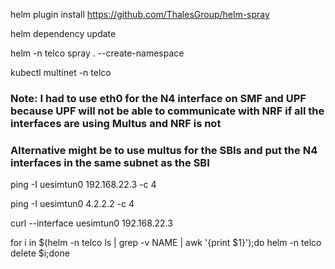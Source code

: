 helm plugin install https://github.com/ThalesGroup/helm-spray

helm dependency update

helm -n telco spray . --create-namespace

kubectl multinet -n telco

### Note: I had to use eth0 for the N4 interface on SMF and UPF because UPF will not be able to communicate with NRF if all the interfaces are using Multus and NRF is not
### Alternative might be to use multus for the SBIs and put the N4 interfaces in the same subnet as the SBI

ping -I uesimtun0 192.168.22.3 -c 4

ping -I uesimtun0 4.2.2.2 -c 4

curl --interface uesimtun0 192.168.22.3

for i in $(helm -n telco ls | grep -v NAME | awk '{print $1}');do helm -n telco delete $i;done